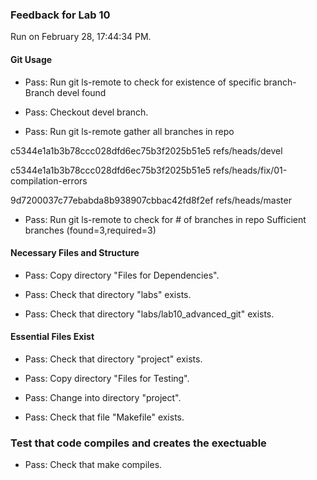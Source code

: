 ### Feedback for Lab 10

Run on February 28, 17:44:34 PM.


#### Git Usage

+ Pass: Run git ls-remote to check for existence of specific branch- Branch devel found

+ Pass: Checkout devel branch.



+ Pass: Run git ls-remote gather all branches in repo

c5344e1a1b3b78ccc028dfd6ec75b3f2025b51e5	refs/heads/devel

c5344e1a1b3b78ccc028dfd6ec75b3f2025b51e5	refs/heads/fix/01-compilation-errors

9d7200037c77ebabda8b938907cbbac42fd8f2ef	refs/heads/master



+ Pass: Run git ls-remote to check for # of branches in repo
Sufficient branches (found=3,required=3)


#### Necessary Files and Structure

+ Pass: Copy directory "Files for Dependencies".



+ Pass: Check that directory "labs" exists.

+ Pass: Check that directory "labs/lab10_advanced_git" exists.


#### Essential Files Exist

+ Pass: Check that directory "project" exists.

+ Pass: Copy directory "Files for Testing".



+ Pass: Change into directory "project".

+ Pass: Check that file "Makefile" exists.


### Test that code compiles and creates the exectuable

+ Pass: Check that make compiles.



